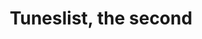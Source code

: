 ---
layout: post
title: Tuneslist, the second
id: 2
list_date: 'March 13th, 2015'
playlists:
 - name: Philip Woods
   url: 'http://open.spotify.com/user/1278187812/playlist/080RdYlHwRi6yvHjMBjgHT'
   title: 'faukx'
   src: 'Spotify'
   p_tags: 
    - ptag: fauxk
    - ptag: folk
 - name: Ryan Nance
   url: 'https://soundcloud.com/5thingsilearnedtoday/sets/february-finds'
   title: 'These Things Do Go Together'
   src: 'Soundcloud'
   p_tags: 
    - ptag: remix
    - ptag: hiphop
 - name: Namella Kim
   url: 'http://grooveshark.com/#!/playlist/Fun/78733752'
   title: 'Shoulder Pads and Aqua Ne'
   src: 'Grooveshark'
   p_tags: 
    - ptag: 80s
    - ptag: spazz
---